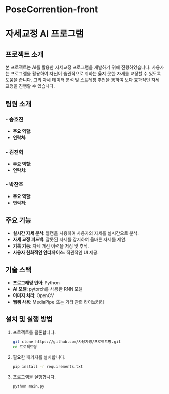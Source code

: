 # PoseCorrention-front

# 자세교정 AI 프로그램

## 프로젝트 소개
본 프로젝트는 AI를 활용한 자세교정 프로그램을 개발하기 위해 진행하였습니다. 사용자는 프로그램을 활용하여 자신이 습관적으로 취하는 옳지 못한 자세를 교정할 수 있도록 도움을 줍니다.
그외 자세 데이터 분석 및 스트레칭 추천을 통하여 보다 효과적인 자세 교정을 진행할 수 있습니다.

## 팀원 소개
### - 송호진
- **주요 역할**:
- **연락처**:
### - 김진혁
- **주요 역할**:
- **연락처**:
### - 박찬호
- **주요 역할**:
- **연락처**:

## 주요 기능
- **실시간 자세 분석**: 웹캠을 사용하여 사용자의 자세를 실시간으로 분석.
- **자세 교정 피드백**: 잘못된 자세를 감지하여 올바른 자세를 제안.
- **기록 기능**: 자세 개선 이력을 저장 및 추적.
- **사용자 친화적인 인터페이스**: 직관적인 UI 제공.

## 기술 스택
- **프로그래밍 언어**: Python
- **AI 모델**: pytorch를 사용한 RNN 모델
- **이미지 처리**: OpenCV
- **웹캠 사용**: MediaPipe 또는 기타 관련 라이브러리

## 설치 및 실행 방법
1. 프로젝트를 클론합니다.
    ```bash
    git clone https://github.com/사용자명/프로젝트명.git
    cd 프로젝트명
    ```
2. 필요한 패키지를 설치합니다.
    ```bash
    pip install -r requirements.txt
    ```
3. 프로그램을 실행합니다.
    ```bash
    python main.py
    ```
